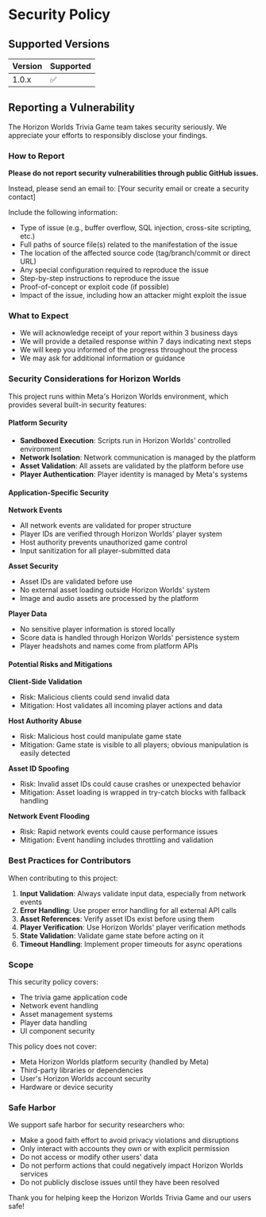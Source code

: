 # Security Policy

## Supported Versions

| Version | Supported          |
| ------- | ------------------ |
| 1.0.x   | :white_check_mark: |

## Reporting a Vulnerability

The Horizon Worlds Trivia Game team takes security seriously. We appreciate your efforts to responsibly disclose your findings.

### How to Report

**Please do not report security vulnerabilities through public GitHub issues.**

Instead, please send an email to: [Your security email or create a security contact]

Include the following information:
- Type of issue (e.g., buffer overflow, SQL injection, cross-site scripting, etc.)
- Full paths of source file(s) related to the manifestation of the issue
- The location of the affected source code (tag/branch/commit or direct URL)
- Any special configuration required to reproduce the issue
- Step-by-step instructions to reproduce the issue
- Proof-of-concept or exploit code (if possible)
- Impact of the issue, including how an attacker might exploit the issue

### What to Expect

- We will acknowledge receipt of your report within 3 business days
- We will provide a detailed response within 7 days indicating next steps
- We will keep you informed of the progress throughout the process
- We may ask for additional information or guidance

### Security Considerations for Horizon Worlds

This project runs within Meta's Horizon Worlds environment, which provides several built-in security features:

#### Platform Security
- **Sandboxed Execution**: Scripts run in Horizon Worlds' controlled environment
- **Network Isolation**: Network communication is managed by the platform
- **Asset Validation**: All assets are validated by the platform before use
- **Player Authentication**: Player identity is managed by Meta's systems

#### Application-Specific Security

**Network Events**
- All network events are validated for proper structure
- Player IDs are verified through Horizon Worlds' player system
- Host authority prevents unauthorized game control
- Input sanitization for all player-submitted data

**Asset Security**
- Asset IDs are validated before use
- No external asset loading outside Horizon Worlds' system
- Image and audio assets are processed by the platform

**Player Data**
- No sensitive player information is stored locally
- Score data is handled through Horizon Worlds' persistence system
- Player headshots and names come from platform APIs

#### Potential Risks and Mitigations

**Client-Side Validation**
- Risk: Malicious clients could send invalid data
- Mitigation: Host validates all incoming player actions and data

**Host Authority Abuse**
- Risk: Malicious host could manipulate game state
- Mitigation: Game state is visible to all players; obvious manipulation is easily detected

**Asset ID Spoofing**
- Risk: Invalid asset IDs could cause crashes or unexpected behavior
- Mitigation: Asset loading is wrapped in try-catch blocks with fallback handling

**Network Event Flooding**
- Risk: Rapid network events could cause performance issues
- Mitigation: Event handling includes throttling and validation

### Best Practices for Contributors

When contributing to this project:

1. **Input Validation**: Always validate input data, especially from network events
2. **Error Handling**: Use proper error handling for all external API calls
3. **Asset References**: Verify asset IDs exist before using them
4. **Player Verification**: Use Horizon Worlds' player verification methods
5. **State Validation**: Validate game state before acting on it
6. **Timeout Handling**: Implement proper timeouts for async operations

### Scope

This security policy covers:
- The trivia game application code
- Network event handling
- Asset management systems
- Player data handling
- UI component security

This policy does not cover:
- Meta Horizon Worlds platform security (handled by Meta)
- Third-party libraries or dependencies
- User's Horizon Worlds account security
- Hardware or device security

### Safe Harbor

We support safe harbor for security researchers who:
- Make a good faith effort to avoid privacy violations and disruptions
- Only interact with accounts they own or with explicit permission
- Do not access or modify other users' data
- Do not perform actions that could negatively impact Horizon Worlds services
- Do not publicly disclose issues until they have been resolved

Thank you for helping keep the Horizon Worlds Trivia Game and our users safe!
